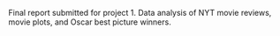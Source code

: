 Final report submitted for project 1. Data analysis of NYT movie reviews, movie plots, and Oscar best picture winners.
